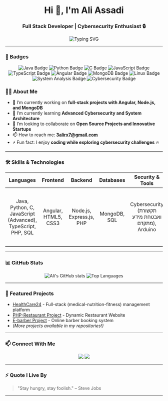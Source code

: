<h1 align="center">Hi 👋, I'm Ali Assadi</h1>
<h3 align="center">Full Stack Developer | Cybersecurity Enthusiast 🔒</h3>

<p align="center">
  <img src="https://readme-typing-svg.demolab.com?font=Fira+Code&weight=500&pause=1000&center=true&vCenter=true&width=435&lines=Full+Stack+Developer;Cybersecurity+and+Linux+Lover;System+Analysis+Expert;Always+Learning+New+Technologies" alt="Typing SVG" />
</p>

---
### 🏅 Badges

<p align="center">
  <img src="https://img.shields.io/badge/Java-Expert-informational?style=for-the-badge&logo=java&logoColor=white&color=red" alt="Java Badge"/>
  <img src="https://img.shields.io/badge/Python-Advanced-informational?style=for-the-badge&logo=python&logoColor=white&color=blue" alt="Python Badge"/>
  <img src="https://img.shields.io/badge/C-Language-informational?style=for-the-badge&logo=c&logoColor=white&color=00599C" alt="C Badge"/>
  <img src="https://img.shields.io/badge/JavaScript-Advanced-informational?style=for-the-badge&logo=javascript&logoColor=white&color=F7DF1E" alt="JavaScript Badge"/>
  <img src="https://img.shields.io/badge/TypeScript-Professional-informational?style=for-the-badge&logo=typescript&logoColor=white&color=3178C6" alt="TypeScript Badge"/>
  <img src="https://img.shields.io/badge/Angular-Developer-informational?style=for-the-badge&logo=angular&logoColor=white&color=DD0031" alt="Angular Badge"/>
  <img src="https://img.shields.io/badge/MongoDB-Database%20Expert-informational?style=for-the-badge&logo=mongodb&logoColor=white&color=47A248" alt="MongoDB Badge"/>
  <img src="https://img.shields.io/badge/Linux-Enthusiast-informational?style=for-the-badge&logo=linux&logoColor=white&color=FCC624" alt="Linux Badge"/>
  <img src="https://img.shields.io/badge/System%20Analysis-Specialist-informational?style=for-the-badge&logo=knowledgebase&logoColor=white&color=orange" alt="System Analysis Badge"/>
  <img src="https://img.shields.io/badge/Cybersecurity-Security%20Focused-informational?style=for-the-badge&logo=security&logoColor=white&color=black" alt="Cybersecurity Badge"/>
</p>

### 🧑‍💻 About Me
- 🔭 I’m currently working on **full-stack projects with Angular, Node.js, and MongoDB**
- 🌱 I’m currently learning **Advanced Cybersecurity and System Architecture**
- 👯 I’m looking to collaborate on **Open Source Projects and Innovative Startups**
- 📫 How to reach me: **[3alirx7@gmail.com](mailto:3alirx7@gmail.com)**
- ⚡ Fun fact: I enjoy **coding while exploring cybersecurity challenges** 🔥

---

### 🛠️ Skills & Technologies
<div align="center">
  
| Languages | Frontend | Backend | Databases | Security & Tools | Systems |
| :---: | :---: | :---: | :---: | :---: | :---: |
| Java, Python, C, JavaScript (Advanced), TypeScript, PHP, SQL | Angular, HTML5, CSS3 | Node.js, Express.js, PHP | MongoDB, SQL | Cybersecurity (תקשורת ואבטחת מידע מתקדם), Arduino | Linux, Operating Systems (מערכות הפעלה), System Analysis (ניתוח מערכות) |

</div>

---

### 📊 GitHub Stats
<div align="center">
  <img src="https://github-readme-stats.vercel.app/api?username=Ali-Assadi&show_icons=true&theme=radical" alt="Ali's GitHub stats" />
  <img src="https://github-readme-stats.vercel.app/api/top-langs/?username=Ali-Assadi&layout=compact&theme=radical" alt="Top Languages" />
</div>

---

### 🚀 Featured Projects
- [HealthCare24](https://github.com/Ali-Assadi/HealthCare24) - Full-stack (medical-nutrition-fitness) management platform
- [PHP-Restaurant Project](https://github.com/Khader1jeries/PHP-Resturant-Project) - Dynamic Restaurant Website
- [E-barber Project](https://github.com/Ali-Assadi/E-barber-project) - Online barber booking system
- *(More projects available in my repositories!)*

---

### 📫 Connect With Me
<p align="center">
  <a href="mailto:3alirx7@gmail.com"><img src="https://img.shields.io/badge/-Email-D14836?style=for-the-badge&logo=gmail&logoColor=white"></a>
  <a href="https://github.com/Ali-Assadi"><img src="https://img.shields.io/badge/GitHub-100000?style=for-the-badge&logo=github&logoColor=white"></a>
</p>

---

### ⚡ Quote I Live By
> "Stay hungry, stay foolish." – Steve Jobs

---

